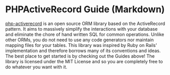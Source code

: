 PHPActiveRecord Guide (Markdown)
===

[php-activerecord](https://phpactiverecord.org) is an open source ORM library based on the ActiveRecord pattern. 
It aims to massively simplify the interactions with your database and eliminate the chore of hand written SQL for common operations. 
Unlike other ORMs, you do not need to use any code generators nor maintain mapping files for your tables. 
This library was inspired by Ruby on Rails' implementation and therefore borrows many of its conventions and ideas. 
The best place to get started is by checking out the Guides above! 
The library is licensed under the MIT License and so you are completely free to do whatever you want with it.
